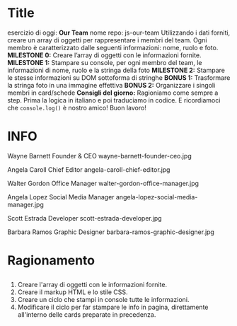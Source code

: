 Title
===
esercizio di oggi: **Our Team**
nome repo: js-our-team
Utilizzando i dati forniti, creare un array di oggetti per rappresentare i membri del team.
Ogni membro è caratterizzato dalle seguenti informazioni: nome, ruolo e foto.
**MILESTONE 0:**
Creare l’array di oggetti con le informazioni fornite.
**MILESTONE 1:**
Stampare su console, per ogni membro del team, le informazioni di nome, ruolo e la stringa della foto
**MILESTONE 2:**
Stampare le stesse informazioni su DOM sottoforma di stringhe
**BONUS 1:**
Trasformare la stringa foto in una immagine effettiva
**BONUS 2:**
Organizzare i singoli membri in card/schede
**Consigli del giorno:**
Ragioniamo come sempre a step.
Prima la logica in italiano e poi traduciamo in codice.
E ricordiamoci che `console.log()` è nostro amico!
Buon lavoro!

INFO
===
Wayne Barnett	Founder & CEO	wayne-barnett-founder-ceo.jpg

Angela Caroll	Chief Editor	angela-caroll-chief-editor.jpg

Walter Gordon	Office Manager	walter-gordon-office-manager.jpg

Angela Lopez	Social Media Manager	angela-lopez-social-media-manager.jpg

Scott Estrada	Developer	scott-estrada-developer.jpg

Barbara Ramos	Graphic Designer	barbara-ramos-graphic-designer.jpg

Ragionamento
===
##

1. Creare l'array di oggetti con le informazioni fornite.
2. Creare il markup HTML e lo stile CSS.
3. Creare un ciclo che stampi in console tutte le informazioni.
4. Modificare il ciclo per far stampare le info in pagina, direttamente all'interno delle cards preparate in precedenza.
